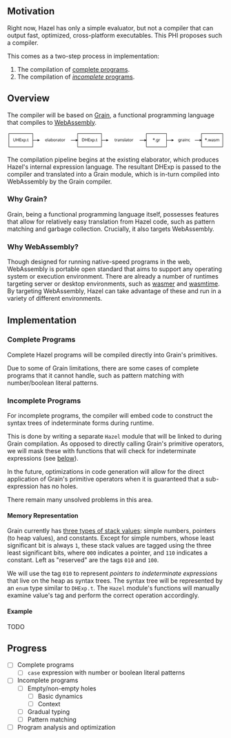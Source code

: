 ## Motivation

Right now, Hazel has only a simple evaluator, but not a compiler that can output fast, optimized,
cross-platform executables. This PHI proposes such a compiler.

This comes as a two-step process in implementation:

1.  The compilation of [complete programs](#complete-programs).
2.  The compilation of [*incomplete* programs](#incomplete-programs).

## Overview

The compiler will be based on [Grain](https://grain-lang.org/), a functional programming language
that compiles to [WebAssembly](https://webassembly.org/).

![pipeline.svg](./pipeline.svg)

The compilation pipeline begins at the existing elaborator, which produces Hazel's internal
expression language. The resultant DHExp is passed to the compiler and translated into a Grain
module, which is in-turn compiled into WebAssembly by the Grain compiler.

### Why Grain?

Grain, being a functional programming language itself, possesses features that allow for relatively
easy translation from Hazel code, such as pattern matching and garbage collection. Crucially, it
also targets WebAssembly.

### Why WebAssembly?

Though designed for running native-speed programs in the web, WebAssembly is portable open standard
that aims to support any operating system or execution environment. There are already a number of
runtimes targeting server or desktop environments, such as
[wasmer](https://github.com/wasmerio/wasmer) and
[wasmtime](https://github.com/bytecodealliance/wasmtime). By targeting WebAssembly, Hazel can take
advantage of these and run in a variety of different environments.

## Implementation

### Complete Programs

Complete Hazel programs will be compiled directly into Grain's primitives.

Due to some of Grain limitations, there are some cases of complete programs that it cannot handle,
such as pattern matching with number/boolean literal patterns.

### Incomplete Programs

For incomplete programs, the compiler will embed code to construct the syntax trees of indeterminate
forms during runtime.

This is done by writing a separate `Hazel` module that will be linked to during Grain compilation.
As opposed to directly calling Grain's primitive operators, we will mask these with functions that
will check for indeterminate expressions (see [below](#memory-representation)).

In the future, optimizations in code generation will allow for the direct application of Grain's
primitive operators when it is guaranteed that a sub-expression has no holes.

There remain many unsolved problems in this area.

#### Memory Representation

Grain currently has [three types of stack
values](https://github.com/grain-lang/grain/blob/main/docs/contributor/data_representations.md):
simple numbers, pointers (to heap values), and constants. Except for simple numbers, whose least
significant bit is always `1`, these stack values are tagged using the three least significant bits,
where `000` indicates a pointer, and `110` indicates a constant. Left as "reserved" are the tags
`010` and `100`.

We will use the tag `010` to represent *pointers to indeterminate expressions* that live on the heap
as syntax trees. The syntax tree will be represented by an `enum` type similar to `DHExp.t`. The
`Hazel` module's functions will manually examine value's tag and perform the correct operation
accordingly.

#### Example

TODO

## Progress

-   [ ] Complete programs
    -   [ ] `case` expression with number or boolean literal patterns
-   [ ] Incomplete programs
    -   [ ] Empty/non-empty holes
        -   [ ] Basic dynamics
        -   [ ] Context
    -   [ ] Gradual typing
    -   [ ] Pattern matching
-   [ ] Program analysis and optimization
